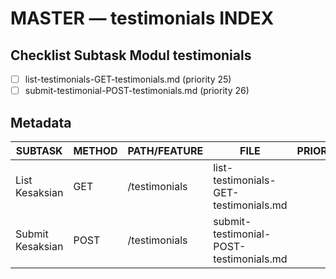 # MASTER — testimonials INDEX

## Checklist Subtask Modul testimonials
- [ ] list-testimonials-GET-testimonials.md (priority 25)
- [ ] submit-testimonial-POST-testimonials.md (priority 26)

## Metadata
| SUBTASK | METHOD | PATH/FEATURE | FILE | PRIORITY | DEPENDENCIES |
|---|---|---|---|---:|---|
| List Kesaksian | GET | /testimonials | list-testimonials-GET-testimonials.md | 25 | - |
| Submit Kesaksian | POST | /testimonials | submit-testimonial-POST-testimonials.md | 26 | - |
